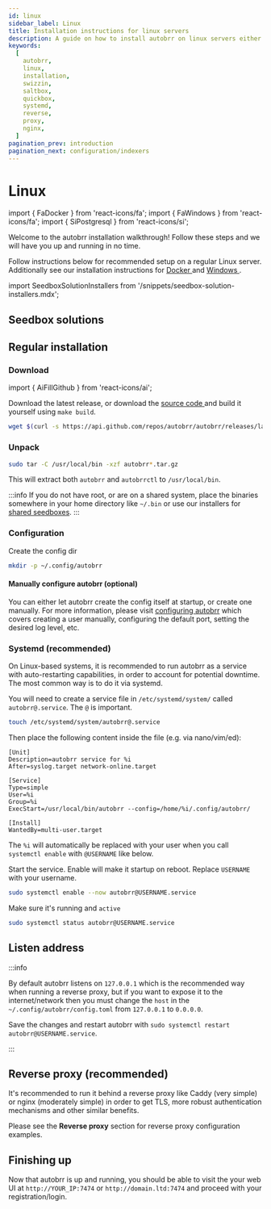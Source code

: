 ```yaml
---
id: linux
sidebar_label: Linux
title: Installation instructions for linux servers
description: A guide on how to install autobrr on linux servers either manually or via seedbox solutions like swizzin, saltbox and quickbox.
keywords:
  [
    autobrr,
    linux,
    installation,
    swizzin,
    saltbox,
    quickbox,
    systemd,
    reverse,
    proxy,
    nginx,
  ]
pagination_prev: introduction
pagination_next: configuration/indexers
---
```


# Linux

import { FaDocker } from 'react-icons/fa';
import { FaWindows } from 'react-icons/fa';
import { SiPostgresql } from 'react-icons/si';

Welcome to the autobrr installation walkthrough!
Follow these steps and we will have you up and running in no time.

Follow instructions below for recommended setup on a regular Linux server.
Additionally see our installation instructions for [Docker <FaDocker />](./installation/docker) and [Windows <FaWindows />](./installation/windows).

import SeedboxSolutionInstallers from '/snippets/seedbox-solution-installers.mdx';

## Seedbox solutions

<SeedboxSolutionInstallers />

## Regular installation

### Download

import { AiFillGithub } from 'react-icons/ai';

Download the latest release, or download the [source code <AiFillGithub />](https://github.com/autobrr/autobrr/releases/latest) and build it yourself using `make build`.

```bash
wget $(curl -s https://api.github.com/repos/autobrr/autobrr/releases/latest | grep download | grep linux_x86_64 | cut -d\" -f4)
```

### Unpack

```bash
sudo tar -C /usr/local/bin -xzf autobrr*.tar.gz
```

This will extract both `autobrr` and `autobrrctl` to `/usr/local/bin`.

:::info
If you do not have root, or are on a shared system, place the binaries somewhere in your home directory like `~/.bin` or use our installers for [shared seedboxes](./installation/shared-seedbox).
:::

### Configuration

Create the config dir

```bash
mkdir -p ~/.config/autobrr
```

#### Manually configure autobrr (optional)

You can either let autobrr create the config itself at startup, or create one manually. For more information, please visit [configuring autobrr](./configuration/autobrr) which covers creating a user manually, configuring the default port, setting the desired log level, etc.

### Systemd (recommended)

On Linux-based systems, it is recommended to run autobrr as a service with auto-restarting capabilities, in order to account for potential downtime. The most common way is to do it via systemd.

You will need to create a service file in `/etc/systemd/system/` called `autobrr@.service`. The `@` is important.

```bash
touch /etc/systemd/system/autobrr@.service
```

Then place the following content inside the file (e.g. via nano/vim/ed):

```systemd title="/etc/systemd/system/autobrr@.service"
[Unit]
Description=autobrr service for %i
After=syslog.target network-online.target

[Service]
Type=simple
User=%i
Group=%i
ExecStart=/usr/local/bin/autobrr --config=/home/%i/.config/autobrr/

[Install]
WantedBy=multi-user.target
```

The `%i` will automatically be replaced with your user when you call `systemctl enable` with `@USERNAME` like below.

Start the service. Enable will make it startup on reboot. Replace `USERNAME` with your username.

```bash
sudo systemctl enable --now autobrr@USERNAME.service
```

Make sure it's running and `active`

```bash
sudo systemctl status autobrr@USERNAME.service
```

## Listen address

:::info

By default autobrr listens on `127.0.0.1` which is the recommended way when running a reverse proxy, but if you want to expose it to the internet/network then you must change the `host` in the `~/.config/autobrr/config.toml` from `127.0.0.1` to `0.0.0.0`.

Save the changes and restart autobrr with `sudo systemctl restart autobrr@USERNAME.service`.

:::

## Reverse proxy (recommended)

It's recommended to run it behind a reverse proxy like Caddy (very simple) or nginx (moderately simple) in order to get TLS, more robust authentication mechanisms and other similar benefits.

Please see the **Reverse proxy** section for reverse proxy configuration examples.

## Finishing up

Now that autobrr is up and running, you should be able to visit the your web UI at `http://YOUR_IP:7474` or `http://domain.ltd:7474` and proceed with your registration/login.
